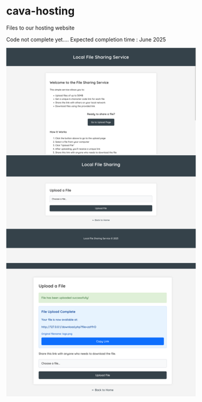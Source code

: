 # cava-hosting
Files to our hosting website

Code not complete yet.... Expected completion time : June 2025

![home](assets/readmefiles/home.png)
![upload](assets/readmefiles/upload.png)
![download](assets/readmefiles/download.png)
